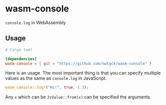 # wasm-console
`console.log` in WebAssembly

## Usage

```toml
# Cargo.toml

[dependencies]
wasm-console = { git = "https://github.com/nwtgck/wasm-console" }
```

Here is an usage. The most important thing is that you can specify multiple values as the same as `console.log` in JavaScript.

```rs
wasm_console::log!("Hi!", true, 1.3);
```

Any `x` which can be `JsValue::from(x)` can be specified the arguments.
